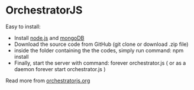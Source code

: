 OrchestratorJS
==============


Easy to install:
- Install [node.js](http://nodejs.org) and [mongoDB](http://www.mongodb.org)
- Download the source code from GitHub (git clone or download .zip file)
- inside the folder containing the the codes, simply run command: npm install
- Finally, start the server with command: forever orchestrator.js ( or as a daemon forever start orchestrator.js )

 Read more from [orchestratorjs.org](http://orchestratorjs.org)